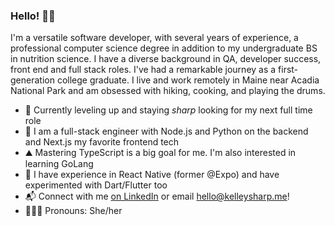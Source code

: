 ### Hello! 👋🏻
I'm a versatile software developer, with several years of experience, a professional computer science degree in addition to my undergraduate BS in nutrition science. I have a diverse background in QA, developer success, front end and full stack roles. I've had a remarkable journey as a first-generation college graduate. I live and work remotely in Maine near Acadia National Park and am obsessed with hiking, cooking, and playing the drums.
- :mushroom: Currently leveling up and staying _sharp_ looking for my next full time role
- :pancakes: I am a full-stack engineer with Node.js and Python on the backend and Next.js my favorite frontend tech
- :mountain: Mastering TypeScript is a big goal for me. I'm also interested in learning GoLang
- :iphone: I have experience in React Native (former @Expo) and have experimented with Dart/Flutter too
- 📬 Connect with me [on LinkedIn](https://linkedin.com/in/kelley-sharp) or email [hello@kelleysharp.me](mailto:hello@kelleysharp.me)!
- 🧝🏻‍♀️ Pronouns: She/her


